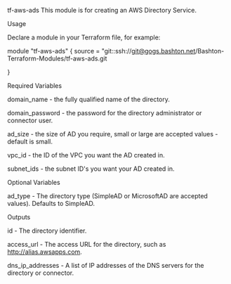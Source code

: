 tf-aws-ads
This module is for creating an AWS Directory Service.

Usage

Declare a module in your Terraform file, for example:

module "tf-aws-ads" {
  source = "git::ssh://git@gogs.bashton.net/Bashton-Terraform-Modules/tf-aws-ads.git

}

Required Variables

domain_name - the fully qualified name of the directory.

domain_password - the password for the directory administrator or connector user.

ad_size - the size of AD you require, small or large are accepted values - default is small.

vpc_id - the ID of the VPC you want the AD created in.

subnet_ids - the subnet ID's you want your AD created in.

Optional Variables

ad_type - The directory type (SimpleAD or MicrosoftAD are accepted values). Defaults to SimpleAD.

Outputs

id - The directory identifier.

access_url - The access URL for the directory, such as http://alias.awsapps.com.

dns_ip_addresses - A list of IP addresses of the DNS servers for the directory or connector.
